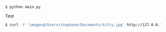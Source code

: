 `$ python main.py`

Test
```sh
$ curl -F 'image=@/Users/stephane/Documents/kitty.jpg' http://127.0.0.1:8080
```